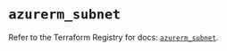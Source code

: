 # `azurerm_subnet`

Refer to the Terraform Registry for docs: [`azurerm_subnet`](https://registry.terraform.io/providers/hashicorp/azurerm/3.86.0/docs/resources/subnet).
